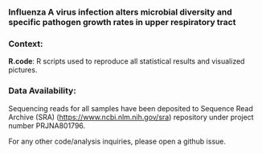 ### Influenza A virus infection alters microbial diversity and specific pathogen growth rates in upper respiratory tract



### Context: 

**R.code**: R scripts used to reproduce all statistical results and visualized pictures.

### Data Availability:

Sequencing reads for all samples have been deposited to Sequence Read Archive (SRA) (https://www.ncbi.nlm.nih.gov/sra) repository under project number PRJNA801796. 

For any other code/analysis inquiries, please open a github issue.
